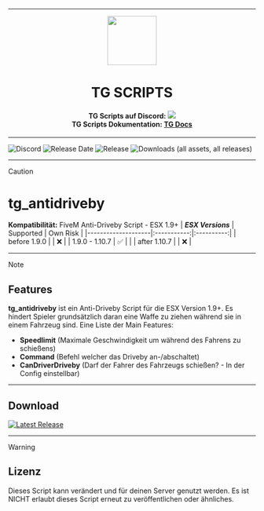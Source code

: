 <p align="center">
    <hr>
        <p align="center">
            <img src="https://avatars.githubusercontent.com/u/180347510?s=200&v=4" width="100" height="100"></img>
        </p>
    <h1 align="center">
    TG SCRIPTS
    </h1>
    <h4 align="center">
    <b>TG Scripts auf Discord: </b><a href="https://discord.gg/X2zxGxY6XY"><img src="https://discordapp.com/api/guilds/1101900001392721931/widget.png?style=shield"></img></a>
    <br/>
    <b>TG Scripts Dokumentation: </b><a href="https://tg-scripts.gitbook.io/tg-docs">TG Docs</a>
    </h4>
    <hr>
</p>

![Discord](https://img.shields.io/discord/1101900001392721931?label=Discord%20Server) 
![Release Date](https://img.shields.io/github/release-date/TGScripts/tg_antidriveby?label=Last%20Release%20Date) 
![Release](https://img.shields.io/github/v/release/TGScripts/tg_antidriveby?label=Last%20Release%20(Download%20below)) 
![Downloads (all assets, all releases)](https://img.shields.io/github/downloads/TGScripts/tg_antidriveby/total?label=Downloads)

---
> [!CAUTION]
> # tg_antidriveby
> **Kompatibilität:** FiveM Anti-Driveby Script - ESX 1.9+
> | **_ESX Versions_** | Supported | Own Risk |
> |--------------------|:-----------:|:----------:|
> | before 1.9.0       |           |     ❌    |
> | 1.9.0 - 1.10.7     |     ✅   |            |
> | after 1.10.7       |           |     ❌    |

<hr>

> [!NOTE]
> ## Features
> **tg_antidriveby** ist ein Anti-Driveby Script für die ESX Version 1.9+. Es hindert Spieler grundsätzlich daran eine Waffe zu ziehen während sie in einem Fahrzeug sind. Eine Liste der Main Features:
> - **Speedlimit** (Maximale Geschwindigkeit um während des Fahrens zu schießens)
> - **Command** (Befehl welcher das Driveby an-/abschaltet)
> - **CanDriverDriveby** (Darf der Fahrer des Fahrzeugs schießen? - In der Config einstellbar)

<hr>

## Download
[![Latest Release](https://img.shields.io/github/v/release/TGScripts/tg_antidriveby?label=latest)](https://github.com/TGScripts/tg_antidriveby/releases/latest)

<hr>

> [!WARNING]
> ## Lizenz
> Dieses Script kann verändert und für deinen Server genutzt werden. Es ist NICHT erlaubt dieses Script erneut zu veröffentlichen oder ähnliches.
